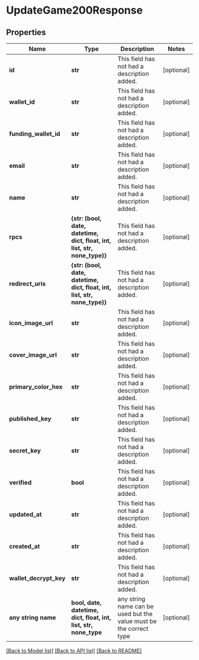 # UpdateGame200Response


## Properties
Name | Type | Description | Notes
------------ | ------------- | ------------- | -------------
**id** | **str** | This field has not had a description added. | [optional] 
**wallet_id** | **str** | This field has not had a description added. | [optional] 
**funding_wallet_id** | **str** | This field has not had a description added. | [optional] 
**email** | **str** | This field has not had a description added. | [optional] 
**name** | **str** | This field has not had a description added. | [optional] 
**rpcs** | **{str: (bool, date, datetime, dict, float, int, list, str, none_type)}** | This field has not had a description added. | [optional] 
**redirect_uris** | **{str: (bool, date, datetime, dict, float, int, list, str, none_type)}** | This field has not had a description added. | [optional] 
**icon_image_url** | **str** | This field has not had a description added. | [optional] 
**cover_image_url** | **str** | This field has not had a description added. | [optional] 
**primary_color_hex** | **str** | This field has not had a description added. | [optional] 
**published_key** | **str** | This field has not had a description added. | [optional] 
**secret_key** | **str** | This field has not had a description added. | [optional] 
**verified** | **bool** | This field has not had a description added. | [optional] 
**updated_at** | **str** | This field has not had a description added. | [optional] 
**created_at** | **str** | This field has not had a description added. | [optional] 
**wallet_decrypt_key** | **str** | This field has not had a description added. | [optional] 
**any string name** | **bool, date, datetime, dict, float, int, list, str, none_type** | any string name can be used but the value must be the correct type | [optional]

[[Back to Model list]](../README.md#documentation-for-models) [[Back to API list]](../README.md#documentation-for-api-endpoints) [[Back to README]](../README.md)


